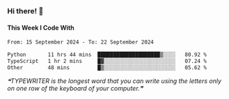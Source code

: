 ### Hi there! 👋

#### This Week I Code With
<!--START_SECTION:waka-->

```txt
From: 15 September 2024 - To: 22 September 2024

Python       11 hrs 44 mins  ████████████████████▒░░░░   80.92 %
TypeScript   1 hr 2 mins     █▓░░░░░░░░░░░░░░░░░░░░░░░   07.24 %
Other        48 mins         █▒░░░░░░░░░░░░░░░░░░░░░░░   05.62 %
```

<!--END_SECTION:waka-->

<!--STARTS_HERE_QUOTE_README-->
<i>❝TYPEWRITER is the longest word that you can write using the letters only on one row of the keyboard of your computer.❞</i>
<!--ENDS_HERE_QUOTE_README-->
